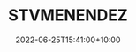 ---
date: 2022-06-25T15:41:00+10:00
description: PT Cruiser envisioned as intergalactic delivery vehicle.
draft: false
icon: 2022-06-25-stvmenendez.webp
language: en
title: STVMENENDEZ
link: https://www.instagram.com/p/CfPMNOqucPQ/

---